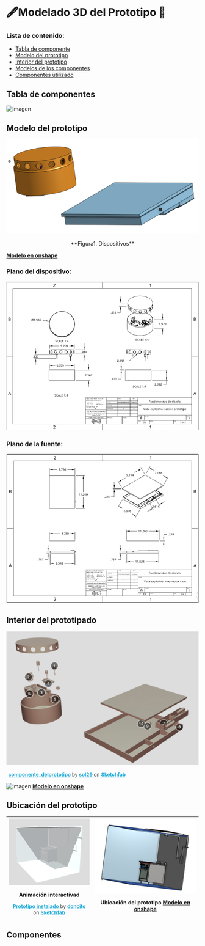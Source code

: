 # 🖋Modelado 3D del Prototipo 🔩
### Lista de contenido:
* [Tabla de componente](#tabla-de-componentes)
* [Modelo del prototipo](#modelo-del-prototipo) 
* [Interior del prototipo](#interior-del-prototipado)
* [Modelos de los componentes](#componentes)
* [Componentes utilizado](#Componentes) 


## Tabla de componentes
![imagen](../../Imagenes/img_entregable7/Introducción.jpg)

## Modelo del prototipo
<p  align="center"><img src="../../Imagenes/img_entregable7/dispositivo.png" alt="Girl in a jacket"></p><p  align="center"> **Figura1. Dispositivos** </p>

[**Modelo en onshape**](https://cad.onshape.com/documents/174262e779d590e9f69711e3/w/334a1c3685cb40d3d7fd8273/e/c486e682bcecdcdf7f70a628?renderMode=0&uiState=65c09a08430e5650ecdb5713)
### Plano del dispositivo:
![imagen](../../Imagenes/img_entregable7/planodela_alarma.png)
### Plano de la fuente:
![imagen](../../Imagenes/img_entregable7/planocargador.png)
## Interior del prototipado
![imagen](../../Imagenes/img_entregable7/intr.png)

<p style="font-size: 13px; font-weight: normal; margin: 5px; color: #4A4A4A;"> <a href="https://sketchfab.com/3d-models/componente-delprototipo-426003c9df2746469747df32c877d202?utm_medium=embed&utm_campaign=share-popup&utm_content=426003c9df2746469747df32c877d202" target="_blank" rel="nofollow" style="font-weight: bold; color: #1CAAD9;"> componente_delprototipo </a> by <a href="https://sketchfab.com/sol29?utm_medium=embed&utm_campaign=share-popup&utm_content=426003c9df2746469747df32c877d202" target="_blank" rel="nofollow" style="font-weight: bold; color: #1CAAD9;"> sol29 </a> on <a href="https://sketchfab.com?utm_medium=embed&utm_campaign=share-popup&utm_content=426003c9df2746469747df32c877d202" target="_blank" rel="nofollow" style="font-weight: bold; color: #1CAAD9;">Sketchfab</a></p>

![imagen](../../Imagenes/img_entregable7/interior.jpg)
[**Modelo en onshape**](https://cad.onshape.com/documents/174262e779d590e9f69711e3/w/334a1c3685cb40d3d7fd8273/e/2e112188205770a7f79addcc)

## Ubicación del prototipo
|![imagen](../../Imagenes/img_entregable7/lugar1.png)<p>Animación interactivad</p> <p style="font-size: 13px; font-weight: normal; margin: 5px; color: #4A4A4A;"> <a href="https://sketchfab.com/3d-models/prototipo-instalado-753c06a51ffa4db28d9ecfe310c25142?utm_medium=embed&utm_campaign=share-popup&utm_content=753c06a51ffa4db28d9ecfe310c25142" target="_blank" rel="nofollow" style="font-weight: bold; color: #1CAAD9;"> Prototipo instalado </a> by <a href="https://sketchfab.com/doncito?utm_medium=embed&utm_campaign=share-popup&utm_content=753c06a51ffa4db28d9ecfe310c25142" target="_blank" rel="nofollow" style="font-weight: bold; color: #1CAAD9;"> doncito </a> on <a href="https://sketchfab.com?utm_medium=embed&utm_campaign=share-popup&utm_content=753c06a51ffa4db28d9ecfe310c25142" target="_blank" rel="nofollow" style="font-weight: bold; color: #1CAAD9;">Sketchfab</a></p></div>|![imagen](../../Imagenes/img_entregable7/lugar2.png)<p>Ubicación del prototipo [**Modelo en onshape**](https://cad.onshape.com/documents/174262e779d590e9f69711e3/w/334a1c3685cb40d3d7fd8273/e/2e112188205770a7f79addcc)</p> |
|:---:|:--:|

## Componentes 
